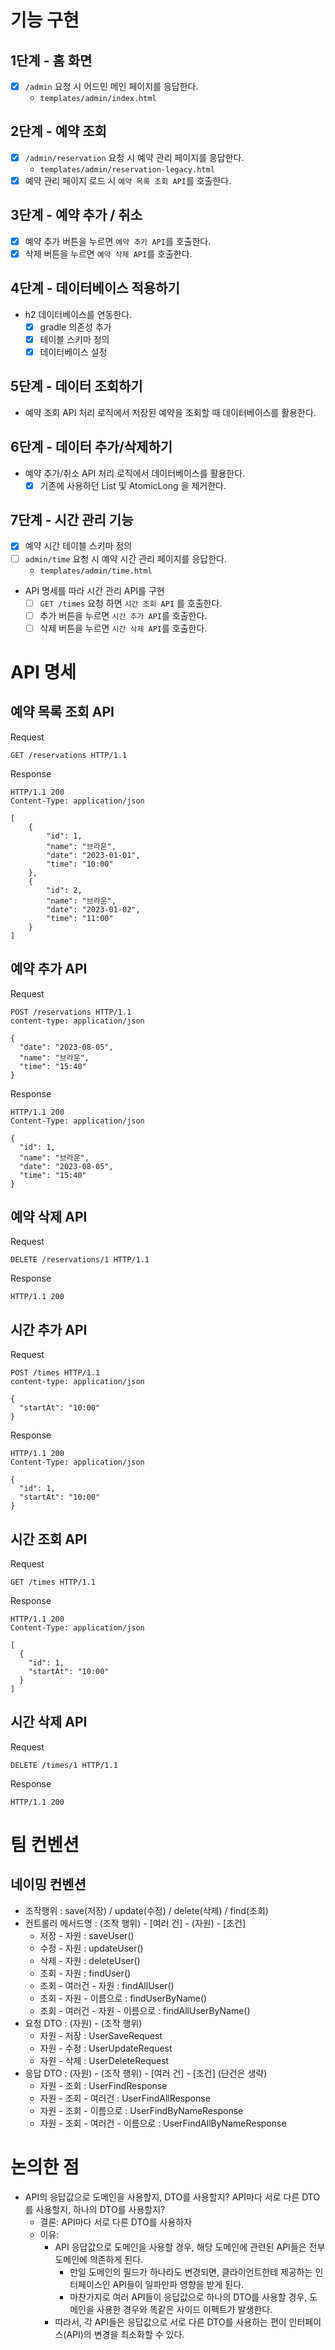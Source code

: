 # 기능 구현

## 1단계 - 홈 화면

- [x] `/admin` 요청 시 어드민 메인 페이지를 응답한다.
    - `templates/admin/index.html`

## 2단계 - 예약 조회

- [x] `/admin/reservation` 요청 시 예약 관리 페이지를 응답한다.
    - `templates/admin/reservation-legacy.html`
- [x] 예약 관리 페이지 로드 시 `예약 목록 조회 API`를 호출한다.

## 3단계 - 예약 추가 / 취소

- [x] 예약 추가 버튼을 누르면 `예약 추가 API`를 호출한다.
- [x] 삭제 버튼을 누르면 `예약 삭제 API`를 호출한다.

## 4단계 - 데이터베이스 적용하기

- h2 데이터베이스를 연동한다.
  - [x] gradle 의존성 추가
  - [x] 테이블 스키마 정의
  - [x] 데이터베이스 설정

## 5단계 - 데이터 조회하기

- 예약 조회 API 처리 로직에서 저장된 예약을 조회할 때 데이터베이스를 활용한다.

## 6단계 - 데이터 추가/삭제하기

- 예약 추가/취소 API 처리 로직에서 데이터베이스를 활용한다.
  - [x] 기존에 사용하던 List 및 AtomicLong 을 제거한다.

## 7단계 - 시간 관리 기능

- [x] 예약 시간 테이블 스키마 정의 
- [ ] `admin/time` 요청 시 예약 시간 관리 페이지를 응답한다.
  - `templates/admin/time.html`
- API 명세를 따라 시간 관리 API를 구현
  - [ ] `GET /times` 요청 하면 `시간 조회 API` 를 호출한다. 
  - [ ] 추가 버튼을 누르면 `시간 추가 API`를 호출한다.
  - [ ] 삭제 버튼을 누르면 `시간 삭제 API`를 호출한다.

# API 명세

## 예약 목록 조회 API

Request

```
GET /reservations HTTP/1.1
```

Response

```
HTTP/1.1 200
Content-Type: application/json

[
    {
        "id": 1,
        "name": "브라운",
        "date": "2023-01-01",
        "time": "10:00"
    },
    {
        "id": 2,
        "name": "브라운",
        "date": "2023-01-02",
        "time": "11:00"
    }
]
```

## 예약 추가 API

Request

```
POST /reservations HTTP/1.1
content-type: application/json

{
  "date": "2023-08-05",
  "name": "브라운",
  "time": "15:40"
}
```

Response

```
HTTP/1.1 200
Content-Type: application/json

{
  "id": 1,
  "name": "브라운",
  "date": "2023-08-05",
  "time": "15:40"
}
```

## 예약 삭제 API

Request

```
DELETE /reservations/1 HTTP/1.1
```

Response

```
HTTP/1.1 200
```

## 시간 추가 API

Request

```
POST /times HTTP/1.1
content-type: application/json

{ 
  "startAt": "10:00" 
}
```

Response

```
HTTP/1.1 200
Content-Type: application/json

{
  "id": 1,
  "startAt": "10:00"
}
```

## 시간 조회 API

Request
```
GET /times HTTP/1.1
```

Response

```
HTTP/1.1 200
Content-Type: application/json

[
  {
    "id": 1,
    "startAt": "10:00"
  }
]
```

## 시간 삭제 API

Request

```
DELETE /times/1 HTTP/1.1
```

Response

```
HTTP/1.1 200
```


# 팀 컨벤션

## 네이밍 컨벤션

- 조작행위 : save(저장) / update(수정) / delete(삭제) / find(조회)
- 컨트롤러 메서드명 : (조작 행위) - [여러 건] - (자원) - [조건]
    - 저장 - 자원 : saveUser()
    - 수정 - 자원 : updateUser()
    - 삭제 - 자원 : deleteUser()
    - 조회 - 자원 : findUser()
    - 조회 - 여러건 - 자원 : findAllUser()
    - 조회 - 자원 - 이름으로 : findUserByName()
    - 조회 - 여러건 - 자원 - 이름으로 : findAllUserByName()
- 요청 DTO : (자원) - (조작 행위)
    - 자원 - 저장 : UserSaveRequest
    - 자원 - 수정 : UserUpdateRequest
    - 자원 - 삭제 : UserDeleteRequest
- 응답 DTO : (자원) - (조작 행위) - [여러 건] - [조건] (단건은 생략)
    - 자원 - 조회 : UserFindResponse
    - 자원 - 조회 - 여러건 : UserFindAllResponse
    - 자원 - 조회 - 이름으로 : UserFindByNameResponse
    - 자원 - 조회 - 여러건 - 이름으로 : UserFindAllByNameResponse

# 논의한 점

- API의 응답값으로 도메인을 사용할지, DTO를 사용할지? API마다 서로 다른 DTO를 사용할지, 하나의 DTO를 사용할지?
    - 결론: API마다 서로 다른 DTO를 사용하자
    - 이유:
        - API 응답값으로 도메인을 사용할 경우, 해당 도메인에 관련된 API들은 전부 도메인에 의존하게 된다.
            - 만일 도메인의 필드가 하나라도 변경되면, 클라이언트한테 제공하는 인터페이스인 API들이 일파만파 영향을 받게 된다.
            - 마찬가지로 여러 API들이 응답값으로 하나의 DTO를 사용할 경우, 도메인을 사용한 경우와 똑같은 사이드 이펙트가 발생한다.
        - 따라서, 각 API들은 응답값으로 서로 다른 DTO를 사용하는 편이 인터페이스(API)의 변경을 최소화할 수 있다.
